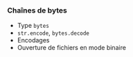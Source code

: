 ### Chaînes de bytes

* Type `bytes`
* `str.encode`, `bytes.decode`
* Encodages
* Ouverture de fichiers en mode binaire
